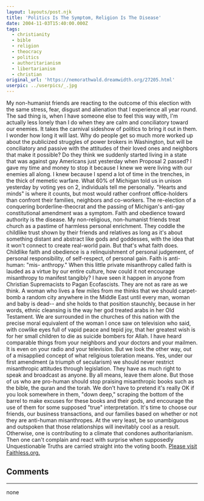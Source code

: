 ```yaml
---
layout: layouts/post.njk
title: 'Politics Is The Symptom, Religion Is The Disease'
date: 2004-11-03T15:40:00.000Z
tags:
  - christianity
  - bible
  - religion
  - theocracy
  - politics
  - authoritarianism
  - libertarianism
  - christian
original_url: 'https://nemorathwald.dreamwidth.org/27205.html'
userpic: ../userpics/_.jpg
---
```

My non-humanist friends are reacting to the outcome of this election with the same stress, fear, disgust and alienation that I experience all year round. The sad thing is, when I have someone else to feel this way with, I'm actually less lonely than I do when they are calm and conciliatory toward our enemies. It takes the carnival sideshow of politics to bring it out in them. I wonder how long it will last. Why do people get so much more worked up about the publicized struggles of power brokers in Washington, but will be conciliatory and passive with the attitudes of their loved ones and neighbors that make it possible? Do they think we suddenly started living in a state that was against gay Americans just yesterday when Proposal 2 passed? I gave my time and money to stop it because I knew we were living with our enemies all along. I knew because I spend a lot of time in the trenches, in the thick of memetic warfare. What 60% of Michigan told us in unison yesterday by voting yes on 2, individuals tell me personally. "Hearts and minds" is where it counts, but most would rather confront office-holders than confront their families, neighbors and co-workers. The re-election of a conquering borderline-theocrat and the passing of Michigan's anti-gay constitutional amendment was a symptom. Faith and obedience toward authority is the disease. My non-religious, non-humanist friends treat church as a pastime of harmless personal enrichment. They coddle the childlike trust shown by their friends and relatives as long as it's about something distant and abstract like gods and goddesses, with the idea that it won't connect to create real-world pain. But that's what faith does. Childlike faith and obedience is a relinquishment of personal judgement, of personal responsibility, of self-respect, of personal gain. Faith is anti-human: "mis- anthropy." When this little private misanthropy called faith is lauded as a virtue by our entire culture, how could it not encourage misanthropy to manifest tangibly? I have seen it happen in anyone from Christian Supremacists to Pagan Ecofascists. They are not as rare as we think. A woman who lives a few miles from me thinks that we should carpet-bomb a random city anywhere in the Middle East until every man, woman and baby is dead-- and she holds to that position staunchly, because in her words, ethnic cleansing is the way her god treated arabs in her Old Testament. We are surrounded in the churches of this nation with the precise moral equivalent of the woman I once saw on television who said, with cowlike eyes full of vapid peace and tepid joy, that her greatest wish is for her small children to die as suicide bombers for Allah. I have heard comparable things from your neighbors and your doctors and your mailmen. It is even on your radio and your television. But we look the other way, out of a misapplied concept of what religious toleration means. Yes, under our first amendment (a triumph of secularism) we should never restrict misanthropic attitudes through legislation. They have as much right to speak and broadcast as anyone. By all means, leave them alone. But those of us who are pro-human should stop praising misanthropic books such as the bible, the quran and the torah. We don't have to pretend it's really OK if you look somewhere in them, "down deep," scraping the bottom of the barrel to make excuses for these books and their gods, and encourage the use of them for some supposed "true" interpretation. It's time to choose our friends, our business transactions, and our families based on whether or not they are anti-human misanthropes. At the very least, be so unambiguous and outspoken that those relationships will inevitably cool as a result. Otherwise, one is contributing to a climate that condones authoritarianism. Then one can't complain and react with surprise when supposedly Unquestionable Truths are carried straight into the voting booth. [Please visit Faithless.org.](http://www.faithless.org/)

## Comments

---

none
